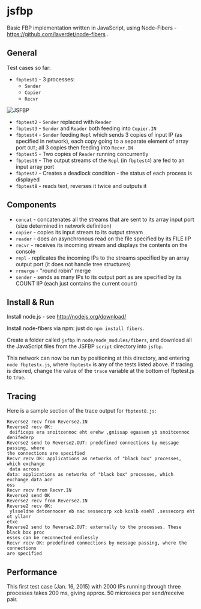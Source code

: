 jsfbp
=====

Basic FBP implementation written in JavaScript, using Node-Fibers - https://github.com/laverdet/node-fibers .

General
---

Test cases so far:

- `fbptest1` - 3 processes:
    - `Sender`
    - `Copier`
    - `Recvr`

![JSFBP](https://github.com/jpaulm/jsfbp/blob/master/docs/JSFBP.png "Simple Test Network")

- `fbptest2` - `Sender` replaced with `Reader`
- `fbptest3` - `Sender` and `Reader` both feeding into `Copier.IN`
- `fbptest4` - `Sender` feeding `Repl` which sends 3 copies of input IP (as specified in network), each copy going to a separate element of array port `OUT`; all 3 copies then feeding into `Recvr.IN`
- `fbptest5` - Two copies of `Reader` running concurrently
- `fbptest6` - The output streams of the `Repl` (in `fbptest4`) are fed to an input array port
- `fbptest7` - Creates a deadlock condition - the status of each process is displayed
- `fbptest8` - reads text, reverses it twice and outputs it
 
Components
---

- `concat`  - concatenates all the streams that are sent to its array input port (size determined in network definition) 
- `copier`  - copies its input stream to its output stream
- `reader`  - does an asynchronous read on the file specified by its FILE IIP 
- `recvr`   - receives its incoming stream and displays the contents on the console 
- `repl`    - replicates the incoming IPs to the streams specified by an array output port (it does not handle tree structures)
- `rrmerge` - "round robin" merge 
- `sender`  - sends as many IPs to its output port as are specified by its COUNT IIP (each just contains the current count)

Install & Run
---

Install node.js - see http://nodejs.org/download/

Install node-fibers via npm: just do `npm install fibers`.

Create a folder called `jsfbp` in `node/node_modules/fibers`, and download all the JavaScript files from the JSFBP `script` directory into `jsfbp`.

This network can now be run by positioning at this directory, and entering `node fbptestx.js`, where `fbptestx` is any of the tests listed above.  If tracing is desired, change the value of the `trace` variable at the bottom of fbptest.js to `true`.

Tracing
---

Here is a sample section of the trace output for `fbptest8.js`:
```
Reverse2 recv from Reverse2.IN
Reverse2 recv OK:
 deificeps era snoitcennoc eht erehw ,gnissap egassem yb snoitcennoc denifederp
Reverse2 send to Reverse2.OUT: predefined connections by message passing, where
the connections are specified
Recvr recv OK: applications as networks of "black box" processes, which exchange
 data across
data: applications as networks of "black box" processes, which exchange data acr
oss
Recvr recv from Recvr.IN
Reverse2 send OK
Reverse2 recv from Reverse2.IN
Reverse2 recv OK:
 ylsseldne detcennocer eb nac sessecorp xob kcalb esehT .sessecorp eht ot yllanr
etxe
Reverse2 send to Reverse2.OUT: externally to the processes. These black box proc
esses can be reconnected endlessly
Recvr recv OK: predefined connections by message passing, where the connections
are specified
```

Performance
---

This first test case (Jan. 16, 2015) with 2000 IPs running through three processes takes 200 ms, giving approx. 50 microsecs per send/receive pair.  

